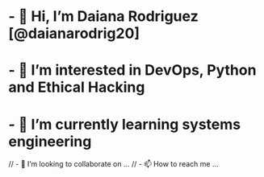 # - 👋 Hi, I’m Daiana Rodriguez [@daianarodrig20]
# - 👀 I’m interested in DevOps, Python and Ethical Hacking
# - 🌱 I’m currently learning systems engineering
// - 💞️ I’m looking to collaborate on ...
// - 📫 How to reach me ...

<!---
daianarodrig20/daianarodrig20 is a ✨ special ✨ repository because its `README.md` (this file) appears on your GitHub profile.
You can click the Preview link to take a look at your changes.
--->
